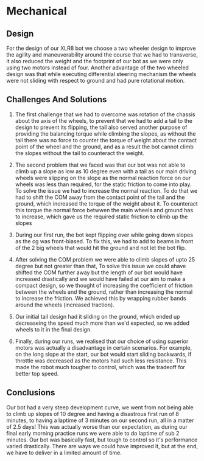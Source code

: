 # Mechanical

## Design
For the design of our XLR8 bot we choose a two wheeler design to improve the agility and maneuverability around the course that we had to transverse, it also reduced the weight and the footprint of our bot as we were only using two motors instead of four. Another advantage of the two wheeled design was that while executing differential steering mechanism the wheels were not sliding with respect to ground and had pure rotational motion.

## Challenges And Solutions 

1. The first challenge that we had to overcome was rotation of the chassis about the axis of the wheels, to prevent that we had to add a tail to the design to prevent its flipping, the tail also served another purpose of providing the balancing torque while climbing the slopes, as without the tail there was no force to counter the torque of weight about the contact point of the wheel and the ground, and as a result the bot cannot climb the slopes without the tail to counteract the weight.

2. The second problem that we faced was that our bot was not able to climb up a slope as low as 10 degree even with a tail as our main driving wheels were slipping on the slope as the normal reaction force on our wheels was less than required, for the static friction to come into play. To solve the issue we had to increase the normal reaction. To do that we had to shift the COM away from the contact point of the tail and the ground, which increased the torque of the weight about it. To counteract this torque the normal force betwwen the main wheels and ground has to increase, which gave us the required static friction to climb up the slopes

3. During our first run, the bot kept flipping over while going down slopes as the cg was front-biased. To fix this, we had to add to beams in front of the 2 big wheels that would hit the ground and not let the bot flip.

4. After solving the COM problem we were able to climb slopes of upto 25 degree but not greater than that, To solve this issue we could ahave shifted the COM further away but the length of our bot would have increased drastically and we would have failed at our aim to make a compact design, so we thought of increasing the coefficient of friction between the wheels and the ground, rather than increasing the normal to increase the friction. We achieved this by wrapping rubber bands around the wheels (increased traction).

5. Our initial tail design had it sliding on the ground, which ended up decreaseing the speed much more than we'd expected, so we added wheels to it in the final design.

6. Finally, during our runs, we realised that our choice of using superior motors was actually a disadvantage in certain scenarios. For example, on the long slope at the start, our bot would start sliding backwards, if throttle was decreased as the motors
had such less resistance. This made the robot much tougher to control, which was the tradeoff for better top speed.

## Conclusions

Our bot had a very steep development curve, we went from not being able to climb up slopes of 10 degree and having a disastrous first run of 8 minutes, to having a laptime of 3 minutes on our second run, all in a matter of 2.5 days! This was actually worse than our expectation, as during our final early morning practice runs we were able to do laptime of sub 2 minutes. 
Our bot was basically fast, but tough to control so it's performance varied drastically. There are ways we could have improved it, but at the end, we have to deliver in a limited amount of time. 


